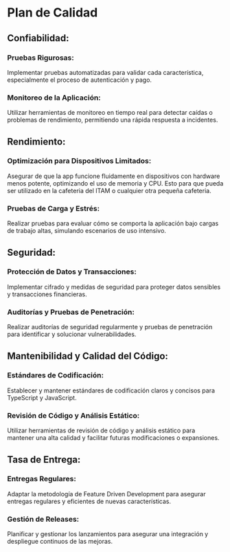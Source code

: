 # Plan de Calidad
## Confiabilidad:

### Pruebas Rigurosas: 
Implementar pruebas automatizadas para validar cada característica, especialmente el proceso de autenticación y pago.
### Monitoreo de la Aplicación: 
Utilizar herramientas de monitoreo en tiempo real para detectar caídas o problemas de rendimiento, permitiendo una rápida respuesta a incidentes.

## Rendimiento:

### Optimización para Dispositivos Limitados: 
Asegurar de que la app funcione fluidamente en dispositivos con hardware menos potente, optimizando el uso de memoria y CPU. Esto para que pueda ser utilizado en la cafeteria del ITAM o cualquier otra pequeña cafeteria. 
### Pruebas de Carga y Estrés: 
Realizar pruebas para evaluar cómo se comporta la aplicación bajo cargas de trabajo altas, simulando escenarios de uso intensivo.

## Seguridad:

### Protección de Datos y Transacciones: 
Implementar cifrado y medidas de seguridad para proteger datos sensibles y transacciones financieras.
### Auditorías y Pruebas de Penetración: 
Realizar auditorías de seguridad regularmente y pruebas de penetración para identificar y solucionar vulnerabilidades.

## Mantenibilidad y Calidad del Código:

### Estándares de Codificación: 
Establecer y mantener estándares de codificación claros y concisos para TypeScript y JavaScript.
### Revisión de Código y Análisis Estático: 
Utilizar herramientas de revisión de código y análisis estático para mantener una alta calidad y facilitar futuras modificaciones o expansiones.

## Tasa de Entrega:

### Entregas Regulares: 
Adaptar la metodología de Feature Driven Development para asegurar entregas regulares y eficientes de nuevas características.
### Gestión de Releases: 
Planificar y gestionar los lanzamientos para asegurar una integración y despliegue continuos de las mejoras.
